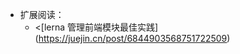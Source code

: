 <!--
 * @Author: Ying Zhang
 * @Date: 2021-12-01 13:36:22
 * @LastEditTime: 2021-12-01 13:39:31
 * @LastEditors: Ying Zhang
 * @Description:
 * @FilePath: /每日一题/lerna/lerna.md
 * 道阻且长，行则将至
-->

- 扩展阅读：
  - <[lerna 管理前端模块最佳实践] (https://juejin.cn/post/6844903568751722509)
